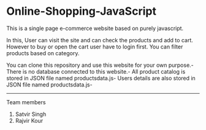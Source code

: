 # Online-Shopping-JavaScript

This is a single page e-commerce website based on purely javascript.

In this, User can visit the site and can check the products and add to cart. However to buy or open the cart user have to login first.
You can filter products based on category.

You can clone this repository and use this website for your own purpose.-
 There is no database connected to this website.-
 All product catalog is stored in JSON file named productsdata.js-
 Users details are also stored in JSON file named productsdata.js-

---

Team members
1. Satvir Singh
2. Rajvir Kour

